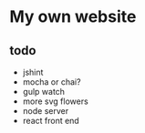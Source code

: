 # My own website

## todo
* jshint
* mocha or chai?
* gulp watch
* more svg flowers
* node server
* react front end